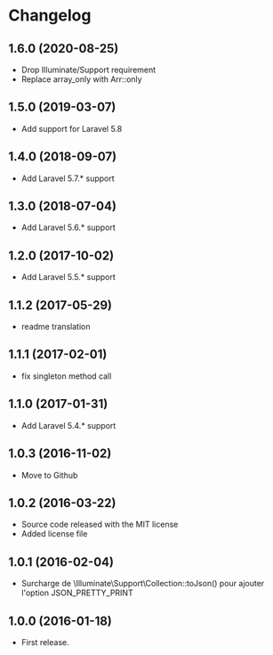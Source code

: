 Changelog
=========

1.6.0 (2020-08-25)
------------------

- Drop Illuminate/Support requirement
- Replace array_only with Arr::only

1.5.0 (2019-03-07)
------------------

- Add support for Laravel 5.8

1.4.0 (2018-09-07)
------------------

- Add Laravel 5.7.* support

1.3.0 (2018-07-04)
------------------

- Add Laravel 5.6.* support

1.2.0 (2017-10-02)
------------------

- Add Laravel 5.5.* support

1.1.2 (2017-05-29)
------------------

- readme translation

1.1.1 (2017-02-01)
------------------

- fix singleton method call

1.1.0 (2017-01-31)
------------------

- Add Laravel 5.4.* support

1.0.3 (2016-11-02)
------------------

- Move to Github

1.0.2 (2016-03-22)
------------------

- Source code released with the MIT license
- Added license file

1.0.1 (2016-02-04)
------------------

- Surcharge de \Illuminate\Support\Collection::toJson()
  pour ajouter l'option JSON_PRETTY_PRINT

1.0.0 (2016-01-18)
------------------

- First release.
